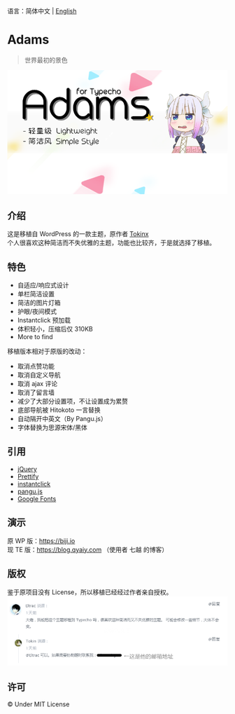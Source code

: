 语言：简体中文 | [English](README-en.md)
# Adams
> 世界最初的景色

<p align="center">
  <img src="screenshot.png">
</p>

## 介绍
这是移植自 WordPress 的一款主题，原作者 [Tokinx](https://github.com/Tokinx/Adams)  
个人很喜欢这种简洁而不失优雅的主题，功能也比较齐，于是就选择了移植。

## 特色
- 自适应/响应式设计
- 单栏简洁设置
- 简洁的图片灯箱
- 护眼/夜间模式
- Instantclick 预加载
- 体积轻小，压缩后仅 310KB
- More to find

移植版本相对于原版的改动：
- 取消点赞功能
- 取消自定义导航
- 取消 ajax 评论
- 取消了留言墙
- 减少了大部分设置项，不让设置成为累赘
- 底部导航被 Hitokoto 一言替换
- 自动隔开中英文（By Pangu.js）
- 字体替换为思源宋体/黑体

## 引用
- [jQuery](https://github.com/jquery/jquery)
- [Prettify](https://github.com/google/code-prettify)
- [instantclick](https://github.com/dieulot/instantclick)
- [pangu.js](https://github.com/vinta/pangu.js)
- [Google Fonts](https://fonts.google.com)

## 演示
原 WP 版：https://biji.io  
现 TE 版：https://blog.qyaiy.com （使用者 七越 的博客）

## 版权
鉴于原项目没有 License，所以移植已经经过作者亲自授权。
![](copyright.png)

## 许可
&copy; Under MIT License
